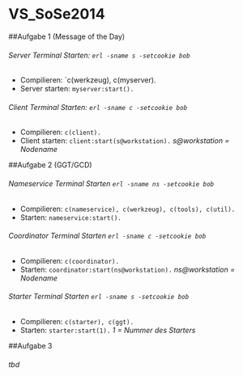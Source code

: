 VS_SoSe2014
===========

##Aufgabe 1 (Message of the Day)

###### Server Terminal Starten: `erl -sname s -setcookie bob`

- Compilieren: `c(werkzeug), c(myserver).
- Server starten: `myserver:start().`

###### Client Terminal Starten: `erl -sname c -setcookie bob`

- Compilieren: `c(client).`
- Client starten: `client:start(s@workstation).`    *s@workstation = Nodename*


##Aufgabe 2 (GGT/GCD)

###### Nameservice Terminal Starten `erl -sname ns -setcookie bob`

- Compilieren: `c(nameservice), c(werkzeug), c(tools), c(util).`
- Starten: `nameservice:start().`
 
###### Coordinator Terminal Starten `erl -sname c -setcookie bob`

- Compilieren: `c(coordinator).`
- Starten: `coordinator:start(ns@workstation).`    *ns@workstation = Nodename*

###### Starter Terminal Starten `erl -sname s -setcookie bob`

- Compilieren: `c(starter), c(ggt).`
- Starten: `starter:start(1).`      *1 = Nummer des Starters*


##Aufgabe 3 

###### tbd
